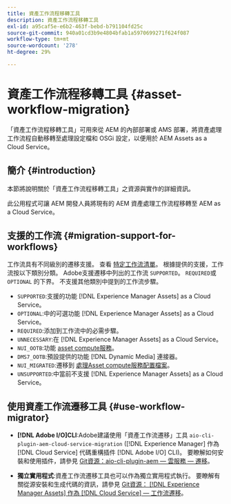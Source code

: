 ```yaml
---
title: 資產工作流程移轉工具
description: 資產工作流程移轉工具
exl-id: a95caf5e-e6b2-463f-bebd-b791104fd25c
source-git-commit: 940a01cd3b9e4804bfab1a5970699271f624f087
workflow-type: tm+mt
source-wordcount: '278'
ht-degree: 29%

---
```


# 資產工作流程移轉工具 {#asset-workflow-migration}

「資產工作流程移轉工具」可用來從 AEM 的內部部署或 AMS 部署，將資產處理工作流程自動移轉至處理設定檔和 OSGi 設定，以便用於 AEM Assets as a Cloud Service。

## 簡介 {#introduction}

本節將說明關於「資產工作流程移轉工具」之資源與實作的詳細資訊。

此公用程式可讓 AEM 開發人員將現有的 AEM 資產處理工作流程移轉至 AEM as a Cloud Service。

## 支援的工作流 {#migration-support-for-workflows}

工作流具有不同級別的遷移支援。 查看 [特定工作流清單](https://github.com/adobe/aem-cloud-migration/blob/master/src/main/resources/workflowSteps.properties)。 根據提供的支援，工作流按以下類別分類。 Adobe支援遷移中列出的工作流 `SUPPORTED`。 `REQUIRED`或 `OPTIONAL` 的下界。 不支援其他類別中提到的工作流步驟。

* `SUPPORTED`:支援的功能 [!DNL Experience Manager Assets] as a Cloud Service。
* `OPTIONAL`:中的可選功能 [!DNL Experience Manager Assets] as a Cloud Service。
* `REQUIRED`:添加到工作流中的必需步驟。
* `UNNECESSARY`:在 [!DNL Experience Manager Assets] as a Cloud Service。
* `NUI_OOTB`:功能 [asset compute服務](/help/assets/asset-microservices-configure-and-use.md)。
* `DMS7_OOTB`:預設提供的功能 [!DNL Dynamic Media] 連接器。
* `NUI_MIGRATED`:遷移到 [處理Asset compute服務配置檔案](/help/assets/asset-microservices-configure-and-use.md)。
* `UNSUPPORTED`:中當前不支援 [!DNL Experience Manager Assets] as a Cloud Service。

## 使用資產工作流遷移工具 {#use-workflow-migrator}

* **[!DNL Adobe I/O]CLI**:Adobe建議使用「資產工作流遷移」工具 `aio-cli-plugin-aem-cloud-service-migration` ([!DNL Experience Manager] 作為 [!DNL Cloud Service] 代碼重構插件 [!DNL Adobe I/O] CLI)。 要瞭解如何安裝和使用插件，請參見 [Git資源：aio-cli-plugin-aem — 雲服務 — 遷移](https://github.com/adobe/aio-cli-plugin-aem-cloud-service-migration#introduction)。

* **獨立實用程式**:資產工作流遷移工具也可以作為獨立實用程式執行。 要瞭解有關從源安裝和生成代碼的資訊，請參見 [Git資源： [!DNL Experience Manager Assets] 作為 [!DNL Cloud Service]  — 工作流遷移](https://github.com/adobe/aem-cloud-migration)。
